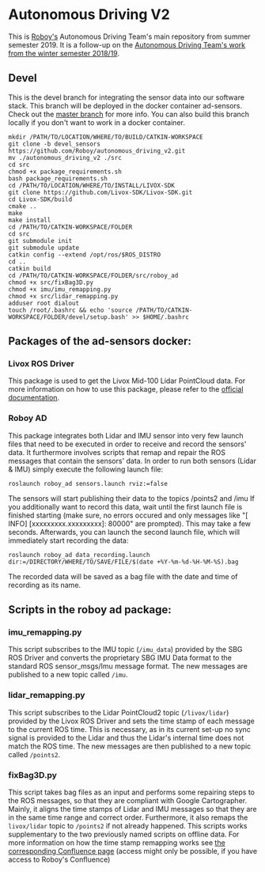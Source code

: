 # Autonomous Driving V2

This is [Roboy's](https://roboy.org) Autonomous Driving Team's main repository from summer semester 2019. It is a follow-up on the [Autonomous Driving Team's work from the winter semester 2018/19](https://github.com/Roboy/autonomous_driving).

## Devel

This is the devel branch for integrating the sensor data into our software stack. This branch will be deployed in the docker container ad-sensors. Check out the [master branch](https://github.com/Roboy/autonomous_driving_v2/tree/master) for more info.
You can also build this branch locally if you don't want to work in a docker container.

```
mkdir /PATH/TO/LOCATION/WHERE/TO/BUILD/CATKIN-WORKSPACE
git clone -b devel_sensors https://github.com/Roboy/autonomous_driving_v2.git 
mv ./autonomous_driving_v2 ./src
cd src
chmod +x package_requirements.sh
bash package_requirements.sh
cd /PATH/TO/LOCATION/WHERE/TO/INSTALL/LIVOX-SDK
git clone https://github.com/Livox-SDK/Livox-SDK.git
cd Livox-SDK/build
cmake ..
make
make install
cd /PATH/TO/CATKIN-WORKSPACE/FOLDER
cd src
git submodule init
git submodule update
catkin config --extend /opt/ros/$ROS_DISTRO
cd ..
catkin build
cd /PATH/TO/CATKIN-WORKSPACE/FOLDER/src/roboy_ad
chmod +x src/fixBag3D.py
chmod +x imu/imu_remapping.py
chmod +x src/lidar_remapping.py
adduser root dialout
touch /root/.bashrc && echo 'source /PATH/TO/CATKIN-WORKSPACE/FOLDER/devel/setup.bash' >> $HOME/.bashrc
```

## Packages of the ad-sensors docker:

### Livox ROS Driver
This package is used to get the Livox Mid-100 Lidar PointCloud data. For more information on how to use this package, please refer to the [official documentation](https://github.com/Livox-SDK/livox_ros_driver).

### Roboy AD
This package integrates both Lidar and IMU sensor into very few launch files that need to be executed in order to receive and record the sensors' data. It furthermore involves scripts that remap and repair the ROS messages that contain the sensors' data.
In order to run both sensors (Lidar & IMU) simply execute the following launch file:
```
roslaunch roboy_ad sensors.launch rviz:=false
```
The sensors will start publishing their data to the topics /points2 and /imu
If you additionally want to record this data, wait until the first launch file is finished starting (make sure, no errors occured and only messages like "\[ INFO\] \[xxxxxxxxx.xxxxxxxxx\]: 80000" are prompted). This may take a few seconds. Afterwards, you can launch the second launch file, which will immediately start recording the data:
```
roslaunch roboy_ad data_recording.launch dir:=/DIRECTORY/WHERE/TO/SAVE/FILE/$(date +%Y-%m-%d-%H-%M-%S).bag
```

The recorded data will be saved as a bag file with the date and time of recording as its name.

## Scripts in the roboy ad package:

### imu_remapping.py

This script subscribes to the IMU topic (`/imu_data`) provided by the SBG ROS Driver and converts the proprietary SBG IMU Data format to the standard ROS sensor_msgs/Imu message format. The new messages are published to a new topic called `/imu`.

### lidar_remapping.py

This script subscribes to the Lidar PointCloud2 topic (`/livox/lidar`) provided by the Livox ROS Driver and sets the time stamp of each message to the current ROS time. This is necessary, as in its current set-up no sync signal is provided to the Lidar and thus the Lidar's internal time does not match the ROS time. The new messages are then published to a new topic called `/points2`.

### fixBag3D.py

This script takes bag files as an input and performs some repairing steps to the ROS messages, so that they are compliant with Google Cartographer.
Mainly, it aligns the time stamps of Lidar and IMU messages so that they are in the same time range and correct order. Furthermore, it also remaps the `livox/lidar` topic to `/points2` if not already happened. This scripts works supplementary to the two previously named scripts on offline data. For more information on how the time stamp remapping works see [the corresponding Confluence page](https://devanthro.atlassian.net/wiki/spaces/SS19/pages/491290693/Data+preprocessing) (access might only be possible, if you have access to Roboy's Confluence)
